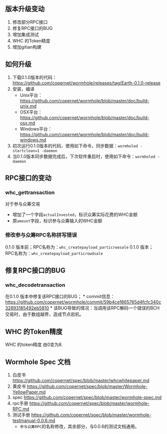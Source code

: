 ## 版本升级变动
1. 修改部分RPC接口
2. 修复RPC接口的BUG
3. 增加集成测试
4. WHC 的Token精度
5. 增加gitian构建


## 如何升级
1. 下载0.1.0版本的代码：https://github.com/copernet/wormhole/releases/tag/Earth-0.1.0-release
2. 安装，编译
    * Unix平台：https://github.com/copernet/wormhole/blob/master/doc/build-unix.md
    * OSX平台：https://github.com/copernet/wormhole/blob/master/doc/build-osx.md
    * Windows平台：https://github.com/copernet/wormhole/blob/master/doc/build-windows.md
2. 初次运行0.1.0版本的代码，使用如下命令，同步数据：`wormholed -startclean=1 -daemon`
3. 当0.1.0版本同步数据完成后，下次软件重启时，使用如下命令：`wormholed -daemon`

## RPC接口的变动
### whc_gettransaction
对于参与众筹交易
*   增加了一个字段`actualInvested`，标识众筹实际花费的WHC金额
*   原`amount`字段，标识参与众筹输入的WHC金额

### 修改参与众筹RPC名称拼写错误
0.1.0 版本前；RPC名称为：`whc_createpayload_particrwosale`
0.1.0 版本； RPC名称为：`whc_createpayload_particrowdsale`


## 修复RPC接口的BUG
### whc_decodetransaction
在0.1.0 版本中修复该RPC接口的BUG；
    * commit信息：https://github.com/copernet/wormhole/commit/59b4cef865765d4fcfc340c32893185492eb5810
    * 该BUG导致的情况：当调用该RPC解码一个错误的BCH交易时，由于数组越界，造成节点宕机。

## WHC 的Token精度
WHC 的token精度 由0变为8.

## Wormhole Spec 文档
1. 白皮书     https://github.com/copernet/spec/blob/master/whcwhitepaper.md
2. 黄皮书     https://github.com/copernet/spec/blob/master/Wormhole-YellowPaper.md
3. spec       https://github.com/copernet/spec/blob/master/wormhole-spec.md
4. rpc手册    https://github.com/copernet/spec/blob/master/wormhole-RPC.md
5. 测试手册   https://github.com/copernet/spec/blob/master/wormhole-testmanual-0.0.6.md
    * `参与众筹RPC`的名称修改，其余部分，与0.0.6的测试文档通用。

